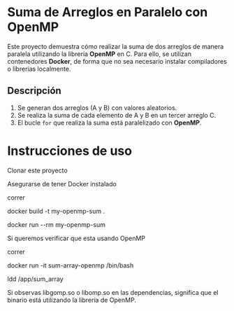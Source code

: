 # Suma de Arreglos en Paralelo con OpenMP

Este proyecto demuestra cómo realizar la suma de dos arreglos de manera paralela utilizando la librería **OpenMP** en C. Para ello, se utilizan contenedores **Docker**, de forma que no sea necesario instalar compiladores o librerías localmente.

## Descripción

1. Se generan dos arreglos (A y B) con valores aleatorios.  
2. Se realiza la suma de cada elemento de A y B en un tercer arreglo C.  
3. El bucle `for` que realiza la suma está paralelizado con **OpenMP**.

# Instrucciones de uso

Clonar este proyecto 

Asegurarse de tener Docker instalado

correr

docker build -t my-openmp-sum .

docker run --rm my-openmp-sum


Si queremos verificar que esta usando OpenMP

correr 

docker run -it sum-array-openmp /bin/bash

ldd /app/sum_array

Si observas libgomp.so o libomp.so en las dependencias, significa que el binario está utilizando la librería de OpenMP.